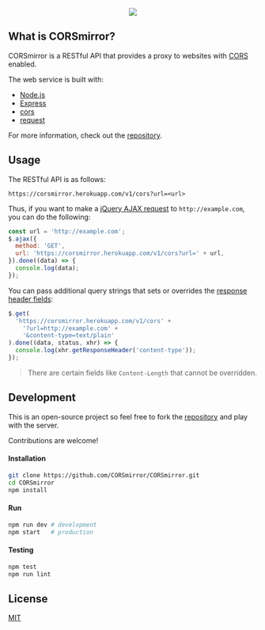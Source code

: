 <p align="center">
  <a href="https://corsmirror.herokuapp.com">
    <img src="https://github.com/CORSmirror.png?s=300">
  </a>
</p>

## What is CORSmirror?

CORSmirror is a RESTful API that provides a proxy to websites with [CORS](https://www.maxcdn.com/one/visual-glossary/cors/) enabled.

The web service is built with:

- [Node.js](https://nodejs.org)
- [Express](https://expressjs.com)
- [cors](https://github.com/expressjs/cors)
- [request](https://github.com/request/request)

For more information, check out the [repository](https://github.com/CORSmirror/CORSmirror).

## Usage

The RESTful API is as follows:

```
https://corsmirror.herokuapp.com/v1/cors?url=<url>
```

Thus, if you want to make a [jQuery AJAX request](http://api.jquery.com/jquery.ajax/) to `http://example.com`, you can do the following:

```js
const url = 'http://example.com';
$.ajax({
  method: 'GET',
  url: 'https://corsmirror.herokuapp.com/v1/cors?url=' + url,
}).done((data) => {
  console.log(data);
});
```

You can pass additional query strings that sets or overrides the [response header fields](https://wikipedia.org/wiki/List_of_HTTP_header_fields):

```js
$.get(
  'https://corsmirror.herokuapp.com/v1/cors' +
    '?url=http://example.com' +
    '&content-type=text/plain'
).done((data, status, xhr) => {
  console.log(xhr.getResponseHeader('content-type'));
});
```

> There are certain fields like `Content-Length` that cannot be overridden.

## Development

This is an open-source project so feel free to fork the [repository](https://github.com/CORSmirror/CORSmirror) and play with the server.

Contributions are welcome!

#### Installation

```sh
git clone https://github.com/CORSmirror/CORSmirror.git
cd CORSmirror
npm install
```

#### Run

```sh
npm run dev # development
npm start   # production
```

#### Testing

```sh
npm test
npm run lint
```

## License

[MIT](https://github.com/CORSmirror/CORSmirror/blob/master/LICENSE)
